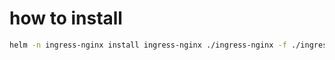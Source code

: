 






# how to install
```bash
helm -n ingress-nginx install ingress-nginx ./ingress-nginx -f ./ingress-nginx/values.yaml --create-namespace
```
